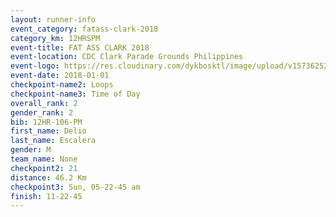 ```yaml
---
layout: runner-info 
event_category: fatass-clark-2018 
category_km: 12HRSPM 
event-title: FAT ASS CLARK 2018 
event-location: CDC Clark Parade Grounds Philippines 
event-logo: https://res.cloudinary.com/dykbosktl/image/upload/v1573625290/Logo/Logo_wa5xi5.png 
event-date: 2018-01-01 
checkpoint-name2: Loops 
checkpoint-name3: Time of Day
overall_rank: 2
gender_rank: 2
bib: 12HR-106-PM
first_name: Delio
last_name: Escalera
gender: M
team_name: None
checkpoint2: 21
distance: 46.2 Km
checkpoint3: Sun, 05-22-45 am
finish: 11-22-45
---
```

